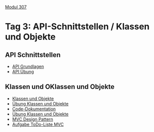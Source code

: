  [Modul 307](/ilv.307)
 
# Tag 3: API-Schnittstellen / Klassen und Objekte


## API Schnittstellen

- [API Grundlagen](/ilv.307/03-modul-307/02-api-grundlagen)
- [API Übung](/ilv.307/03-modul-307/02-api-uebung)

## Klassen und OKlassen und Objekte

- [Klassen und Objekte](/ilv.307/03-modul-307/01-klassen-objekte)
- [Übung Klassen und Objekte](/ilv.307/03-modul-307/01.1-klassen-objekte)
- [Code-Dokumentation](/ilv.307/03-modul-307/01.b-docblock)
- [Übung Klassen und Objekte](/ilv.307/03-modul-307/01.1-klassen-objekte-uebung-uebung)
- [MVC Design Pattern](/ilv.307/03-modul-307/02-mvc-design-pattern)
- [Aufgabe ToDo-Liste MVC](/ilv.307/03-modul-307/03-todo-mvc-aufgabe)
<!--stackedit_data:
eyJoaXN0b3J5IjpbMTA2MjEyNTk0NywyMDAyNjMyNDY1LC0xNT
AzNjUzNTcsLTgyODQ0NDE4NiwtNzY5MzE2ODU5LDE3NTM3NDkz
NSw3MzA5OTgxMTZdfQ==
-->